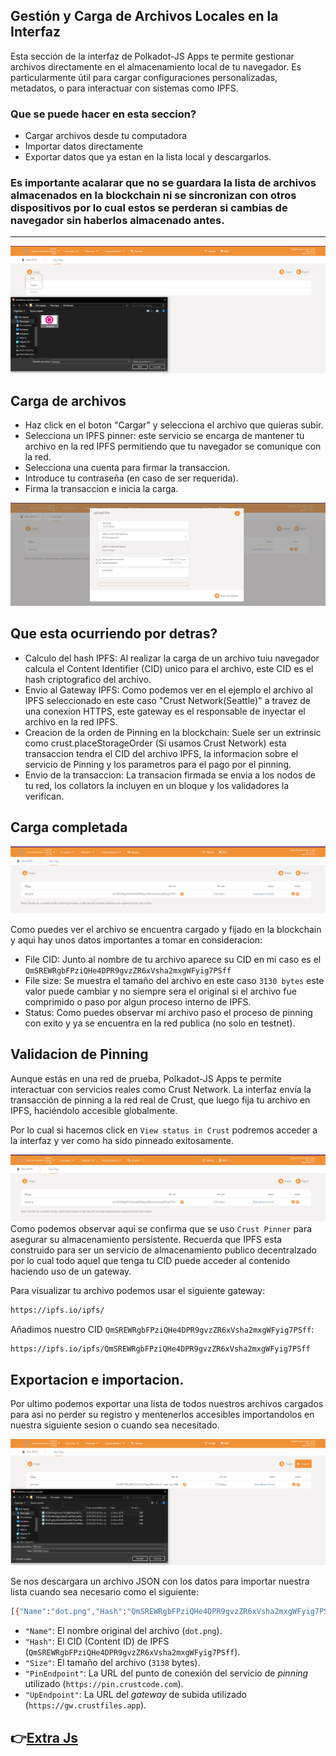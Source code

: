 




##  Gestión y Carga de Archivos Locales en la Interfaz

Esta sección de la interfaz de Polkadot-JS Apps te permite gestionar archivos directamente en el almacenamiento local de tu navegador. Es particularmente útil para cargar configuraciones personalizadas, metadatos, o para interactuar con sistemas como IPFS.

### Que se puede hacer en esta seccion?
* Cargar archivos desde tu computadora 
* Importar datos directamente
* Exportar datos que ya estan en la lista local y descargarlos.
### Es importante acalarar que no se guardara la lista de archivos almacenados en la blockchain ni se sincronizan con otros dispositivos por lo cual estos se perderan si cambias de navegador sin haberlos almacenado antes.
--- 

![IPFS](/img/ipfsDot.png)

## Carga de archivos
* Haz click en el boton "Cargar" y selecciona el archivo que quieras subir.
* Selecciona un IPFS pinner: este servicio se encarga de mantener tu archivo en la red IPFS permitiendo que tu navegador se comunique con la red.
* Selecciona una cuenta para firmar la transaccion.
* Introduce tu contraseña (en caso de ser requerida).
* Firma la transaccion e inicia la carga.

![IPFS](/img/IPFSUpload.png)

## Que esta ocurriendo por detras?
* Calculo del hash IPFS: Al realizar la carga de un archivo tuiu navegador calcula el Content Identifier (CID) unico para el archivo, este CID es el hash criptografico del archivo.
* Envio al Gateway IPFS: Como podemos ver en el ejemplo el archivo al IPFS seleccionado en este caso "Crust Network(Seattle)" a travez de una conexion HTTPS, este gateway es el responsable de inyectar el archivo en la red IPFS.
* Creacion de la orden de Pinning en la blockchain: Suele ser un extrinsic como crust.placeStorageOrder (Si usamos Crust Network) esta transaccion tendra el CID del archivo IPFS, la informacion sobre el servicio de Pinning y los parametros para el pago por el pinning.
* Envio de la transaccion: La transacion firmada se envia a los nodos de tu red, los collators la incluyen en un bloque y los validadores la verifican.



## Carga completada

![IPFS](/img/IPFSdash.png)


Como puedes ver el archivo se encuentra cargado y fijado en la blockchain y aqui hay unos datos importantes a tomar en consideracion:
* File CID: Junto al nombre de tu archivo aparece su CID en mi caso es el `QmSREWRgbFPziQHe4DPR9gvzZR6xVsha2mxgWFyig7PSff`
* File size: Se muestra el tamaño del archivo en este caso `3130 bytes` este valor puede cambiar y no siempre sera el original si el archivo fue comprimido o paso por algun proceso interno de IPFS.
* Status: Como puedes observar mi archivo paso el proceso de pinning con exito y ya se encuentra en la red publica (no solo en testnet).

## Validacion de Pinning
Aunque estás en una red de prueba, Polkadot-JS Apps te permite interactuar con servicios reales como Crust Network. La interfaz envía la transacción de pinning a la red real de Crust, que luego fija tu archivo en IPFS, haciéndolo accesible globalmente.

Por lo cual si hacemos click en `View status in Crust` podremos acceder a la interfaz y ver como ha sido pinneado exitosamente.

![IPFS](/img/IPFSdash.png)
Como podemos observar aqui se confirma que se uso `Crust Pinner` para asegurar su almacenamiento persistente.
Recuerda que IPFS esta construido para ser un servicio de almacenamiento publico decentralzado por lo cual todo aquel que tenga tu CID puede acceder al contenido haciendo uso de un gateway.

Para visualizar tu archivo podemos usar el siguiente gateway:
```bash
https://ipfs.io/ipfs/
``` 
Añadimos nuestro CID `QmSREWRgbFPziQHe4DPR9gvzZR6xVsha2mxgWFyig7PSff`:
```bash
https://ipfs.io/ipfs/QmSREWRgbFPziQHe4DPR9gvzZR6xVsha2mxgWFyig7PSff
``` 

## Exportacion e importacion.
Por ultimo podemos exportar una lista de todos nuestros archivos cargados para asi no perder su registro y mentenerlos accesibles importandolos en nuestra siguiente sesion o cuando sea necesitado.

![IPFS](/img/IPFSExport.png)

Se nos descargara un archivo JSON con los datos para importar nuestra lista cuando sea necesario como el siguiente: 

```bash
[{"Name":"dot.png","Hash":"QmSREWRgbFPziQHe4DPR9gvzZR6xVsha2mxgWFyig7PSff","Size":"3138","PinEndpoint":"https://pin.crustcode.com","UpEndpoint":"https://gw.crustfiles.app"}]
``` 
* `"Name"`: El nombre original del archivo (`dot.png`).
* `"Hash"`: El CID (Content ID) de IPFS (`QmSREWRgbFPziQHe4DPR9gvzZR6xVsha2mxgWFyig7PSff`).
* `"Size"`: El tamaño del archivo (`3138` bytes).
* `"PinEndpoint"`: La URL del punto de conexión del servicio de *pinning* utilizado (`https://pin.crustcode.com`).
* `"UpEndpoint"`: La URL del *gateway* de subida utilizado (`https://gw.crustfiles.app`).

👉[Extra Js](/recursos/cap_6(JavaScript).md)
--- 
